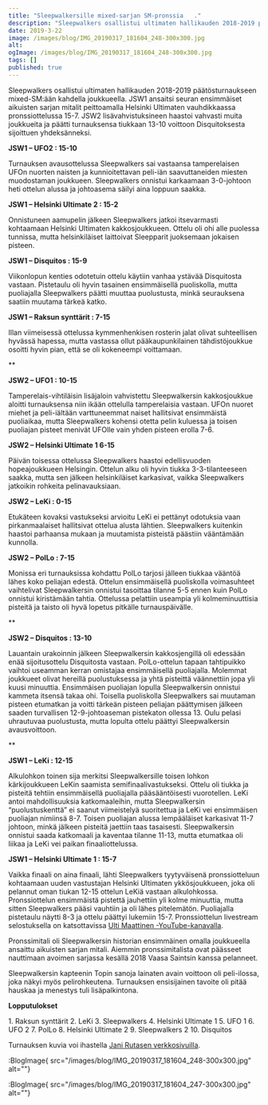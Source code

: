 ```yaml
---
title: "Sleepwalkersille mixed-sarjan SM-pronssia   ."
description: "Sleepwalkers osallistui ultimaten hallikauden 2018-2019 päätösturnaukseen mixed-SM:ään kahdella joukkueella. JSW1 ansaitsi seuran ensimmäiset aikuisten sarjan mitalit peittoamalla Helsinki Ultimaten vauhdikkaassa pronssiottelussa 15-7. JSW2 lisävahvistuksineen haastoi vahvasti muita joukkueita ja päätti turnauksensa tiukkaan 13-10 voittoon Disquitoksesta sijoittuen yhdeksänneksi. JSW1 – UFO2 : 15-10 Turnauksen avausottelussa Sleepwalkers sai vastaansa tamperelaisen UFOn nuorten naisten ja kunnioitettavan peli-iän saavuttaneiden"
date: 2019-3-22
image: /images/blog/IMG_20190317_181604_248-300x300.jpg
alt:
ogImage: /images/blog/IMG_20190317_181604_248-300x300.jpg
tags: []
published: true
---
```

Sleepwalkers osallistui ultimaten hallikauden 2018-2019 päätösturnaukseen mixed-SM:ään kahdella joukkueella. JSW1 ansaitsi seuran ensimmäiset aikuisten sarjan mitalit peittoamalla Helsinki Ultimaten vauhdikkaassa pronssiottelussa 15-7. JSW2 lisävahvistuksineen haastoi vahvasti muita joukkueita ja päätti turnauksensa tiukkaan 13-10 voittoon Disquitoksesta sijoittuen yhdeksänneksi.

**JSW1 – UFO2 : 15-10**

Turnauksen avausottelussa Sleepwalkers sai vastaansa tamperelaisen UFOn nuorten naisten ja kunnioitettavan peli-iän saavuttaneiden miesten muodostaman joukkueen. Sleepwalkers onnistui karkaamaan 3-0-johtoon heti ottelun alussa ja johtoasema säilyi aina loppuun saakka.

**JSW1 – Helsinki Ultimate 2 : 15-2**

Onnistuneen aamupelin jälkeen Sleepwalkers jatkoi itsevarmasti kohtaamaan Helsinki Ultimaten kakkosjoukkueen. Ottelu oli ohi alle puolessa tunnissa, mutta helsinkiläiset laittoivat Sleepparit juoksemaan jokaisen pisteen.

**JSW1 – Disquitos : 15-9**

Viikonlopun kenties odotetuin ottelu käytiin vanhaa ystävää Disquitosta vastaan. Pistetaulu oli hyvin tasainen ensimmäisellä puoliskolla, mutta puoliajalla Sleepwalkers päätti muuttaa puolustusta, minkä seurauksena saatiin muutama tärkeä katko.

**JSW1 – Raksun synttärit : 7-15**

Illan viimeisessä ottelussa kymmenhenkisen rosterin jalat olivat suhteellisen hyvässä hapessa, mutta vastassa ollut pääkaupunkilainen tähdistöjoukkue osoitti hyvin pian, että se oli kokeneempi voittamaan.

\*\*

**JSW2 – UFO1 : 10-15**

Tamperelais-vihtiläisin lisäjaloin vahvistettu Sleepwalkersin kakkosjoukkue aloitti turnauksensa niin ikään ottelulla tamperelaisia vastaan. UFOn nuoret miehet ja peli-iältään varttuneemmat naiset hallitsivat ensimmäistä puoliaikaa, mutta Sleepwalkers kohensi otetta pelin kuluessa ja toisen puoliajan pisteet menivät UFOlle vain yhden pisteen erolla 7-6.

**JSW2 – Helsinki Ultimate 1  6-15**

Päivän toisessa ottelussa Sleepwalkers haastoi edellisvuoden hopeajoukkueen Helsingin. Ottelun alku oli hyvin tiukka 3-3-tilanteeseen saakka, mutta sen jälkeen helsinkiläiset karkasivat, vaikka Sleepwalkers jatkoikin rohkeita pelinavauksiaan.

**JSW2 – LeKi : 0-15**

Etukäteen kovaksi vastukseksi arvioitu LeKi ei pettänyt odotuksia vaan pirkanmaalaiset hallitsivat ottelua alusta lähtien. Sleepwalkers kuitenkin haastoi parhaansa mukaan ja muutamista pisteistä päästiin vääntämään kunnolla.

**JSW2 – PolLo : 7-15**

Monissa eri turnauksissa kohdattu PolLo tarjosi jälleen tiukkaa vääntöä lähes koko peliajan edestä. Ottelun ensimmäisellä puoliskolla voimasuhteet vaihtelivat Sleepwalkersin onnistui tasoittaa tilanne 5-5 ennen kuin PolLo onnistui kiristämään tahtia. Ottelussa pelattiin useampia yli kolmeminuuttisia pisteitä ja taisto oli hyvä lopetus pitkälle turnauspäivälle.

\*\*

**JSW2 – Disquitos : 13-10**

Lauantain urakoinnin jälkeen Sleepwalkersin kakkosjengillä oli edessään enää sijoitusottelu Disquitosta vastaan. PolLo-ottelun tapaan tahtipuikko vaihtoi useamman kerran omistajaa ensimmäisellä puoliajalla. Molemmat joukkueet olivat hereillä puolustuksessa ja yhtä pisteittä väännettiin jopa yli kuusi minuuttia. Ensimmäisen puoliajan lopulla Sleepwalkersin onnistui kammeta itsensä takaa ohi. Toisella puoliskolla Sleepwalkers sai muutaman pisteen etumatkan ja voitti tärkeän pisteen peliajan päättymisen jälkeen saaden turvallisen 12-9-johtoaseman pistekaton ollessa 13. Oulu pelasi uhrautuvaa puolustusta, mutta lopulta ottelu päättyi Sleepwalkersin avausvoittoon.

\*\*

**JSW1 – LeKi : 12-15**

Alkulohkon toinen sija merkitsi Sleepwalkersille toisen lohkon kärkijoukkueen LeKin saamista semifinaalivastukseksi. Ottelu oli tiukka ja pisteitä tehtiin ensimmäisellä puoliajalla pääsääntöisesti vuorotellen. LeKi antoi mahdollisuuksia katkomaaleihin, mutta Sleepwalkersin “puolustuskenttä” ei saanut viimeistelyä suoritettua ja LeKi vei ensimmäisen puoliajan nimiinsä 8-7. Toisen puoliajan alussa lempääläiset karkasivat 11-7 johtoon, minkä jälkeen pisteitä jaettiin taas tasaisesti. Sleepwalkersin onnistui saada katkomaali ja kaventaa tilanne 11-13, mutta etumatkaa oli liikaa ja LeKi vei paikan finaaliottelussa.

**JSW1 – Helsinki Ultimate 1 : 15-7**

Vaikka finaali on aina finaali, lähti Sleepwalkers tyytyväisenä pronssiotteluun kohtaamaan uuden vastustajan Helsinki Ultimaten ykkösjoukkueen, joka oli pelannut oman tiukan 12-15 ottelun LeKiä vastaan alkulohkossa. Pronssiottelun ensimmäistä pistettä jauhettiin yli kolme minuuttia, mutta sitten Sleepwalkers pääsi vauhtiin ja oli lähes pitelemätön. Puoliajalla pistetaulu näytti 8-3 ja ottelu päättyi lukemiin 15-7. Pronssiottelun livestream selostuksella on katsottavissa [Ulti Maattinen -YouTube-kanavalla](https://www.youtube.com/watch?v=qXIiU24sPEo).

Pronssimitali oli Sleepwalkersin historian ensimmäinen omalla joukkueella ansaittu aikuisten sarjan mitali. Aiemmin pronssimitalista ovat päässeet nauttimaan avoimen sarjassa kesällä 2018 Vaasa Saintsin kanssa pelanneet.

Sleepwalkersin kapteenin Topin sanoja lainaten avain voittoon oli peli-ilossa, joka näkyi myös pelirohkeutena. Turnauksen ensisijainen tavoite oli pitää hauskaa ja menestys tuli lisäpalkintona.

**Lopputulokset**

1\. Raksun synttärit
2\. LeKi
3\. Sleepwalkers
4\. Helsinki Ultimate 1
5\. UFO 1
6\. UFO 2
7\. PolLo
8\. Helsinki Ultimate 2
9\. Sleepwalkers 2
10\. Disquitos

Turnauksen kuvia voi ihastella [Jani Rutasen verkkosivuilla](https://rutanen.kuvat.fi/kuvat/Ultimate/2019-mixed-SM-sis%C3%A4/).

:BlogImage{ src="/images/blog/IMG_20190317_181604_248-300x300.jpg" alt=""}

:BlogImage{ src="/images/blog/IMG_20190317_181604_247-300x300.jpg" alt=""}
